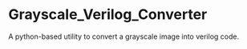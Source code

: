 # Grayscale_Verilog_Converter
A python-based utility to convert a grayscale image into verilog code.
